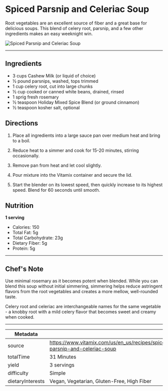 # Spiced Parsnip and Celeriac Soup

Root vegetables are an excellent source of fiber and a great base for delicious soups. This blend of celery root, parsnip, and a few other ingredients makes an easy weeknight win.

![Spiced Parsnip and Celeriac Soup](https://www.vitamix.com/content/dam/vitamix/home/recipes/q4-2022-recipes/Spiced%20Parsnip%20and%20Celeriac%20Soup.jpg)

---

## Ingredients

- 3 cups Cashew Milk (or liquid of choice)
- ½ pound parsnips, washed, tops trimmed
- 1 cup celery root, cut into large chunks
- ½ cup cooked or canned white beans, drained, rinsed
- 1 sprig fresh rosemary
- ½ teaspoon Holiday Mixed Spice Blend (or ground cinnamon)
- ½ teaspoon kosher salt, optional

## Directions

1. Place all ingredients into a large sauce pan over medium heat and bring to a boil.

2. Reduce heat to a simmer and cook for 15-20 minutes, stirring occasionally.

3. Remove pan from heat and let cool slightly.

4. Pour mixture into the Vitamix container and secure the lid.

5. Start the blender on its lowest speed, then quickly increase to its highest speed. Blend for 60 seconds until smooth.

## Nutrition

**1 serving**

- Calories: 150
- Total Fat: 5g
- Total Carbohydrate: 23g
- Dietary Fiber: 5g
- Protein: 5g

---

## Chef's Note

Use minimal rosemary as it becomes potent when blended. While you can blend this soup without initial simmering, simmering helps reduce astringent flavors from the root vegetables and creates a more mellow, well-rounded taste.

Celery root and celeriac are interchangeable names for the same vegetable - a knobby root with a mild celery flavor that becomes sweet and creamy when cooked.

---

| Metadata |  |
| --- | --- |
| source | https://www.vitamix.com/us/en_us/recipes/spiced-parsnip-and-celeriac-soup |
| totalTime | 31 Minutes |
| yield | 3 servings |
| difficulty | Simple |
| dietaryInterests | Vegan, Vegetarian, Gluten-Free, High Fiber |
